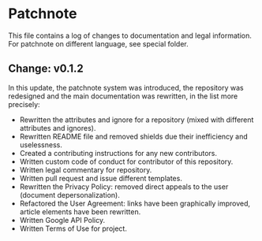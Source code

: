 # Patchnote

This file contains a log of changes to documentation and legal information. For patchnote on different language, see special folder.

## Change: v0.1.2

In this update, the patchnote system was introduced, the repository was redesigned and the main documentation was rewritten, in the list more precisely:

- Rewritten the attributes and ignore for a repository (mixed with different attributes and ignores).
- Rewritten README file and removed shields due their inefficiency and uselessness.
- Created a contributing instructions for any new contributors.
- Written custom code of conduct for contributor of this repository.
- Written legal commentary for repository.
- Written pull request and issue different templates.
- Rewritten the Privacy Policy: removed direct appeals to the user (document depersonalization).
- Refactored the User Agreement: links have been graphically improved, article elements have been rewritten.
- Written Google API Policy.
- Written Terms of Use for project.  